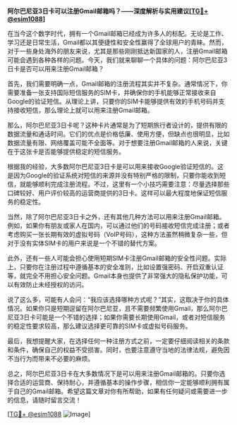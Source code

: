 **阿尔巴尼亚3日卡可以注册Gmail邮箱吗？——深度解析与实用建议[[TG💪+ @esim1088](https://t.me/s/esim1088)]**

在当今这个数字时代，拥有一个Gmail邮箱已经成为许多人的标配。无论是工作、学习还是日常生活，Gmail都以其便捷性和安全性赢得了全球用户的青睐。然而，对于一些身处海外的朋友来说，尤其是那些刚刚抵达新国家的人，注册Gmail邮箱可能会遇到各种各样的问题。今天，我们就来聊聊一个具体的问题：阿尔巴尼亚3日卡是否可以用来注册Gmail邮箱？

首先，我们需要明确一点，Gmail邮箱的注册流程其实并不复杂。通常情况下，你需要准备一张支持国际短信服务的SIM卡，并确保你的手机能够正常接收来自Google的验证短信。从理论上讲，只要你的SIM卡能够提供有效的手机号码并支持接收短信，那么理论上就可以用来注册Gmail邮箱。

那么，阿尔巴尼亚3日卡呢？这种卡片通常是为了短期旅行者设计的，提供有限的数据流量和通话时间。它们的优点是价格低廉、使用方便，但缺点也很明显，比如数据流量有限、网络覆盖可能不全面等。对于想要注册Gmail邮箱的人来说，关键在于这张卡是否能够提供稳定的短信服务。

根据我的经验，大多数阿尔巴尼亚3日卡是可以用来接收Google验证短信的。这是因为Google的验证系统对短信的来源并没有特别严格的限制，只要你能收到短信，就能够顺利完成注册流程。不过，这里有一个小技巧需要注意：尽量选择那些口碑较好、用户评价较高的运营商提供的3日卡。这样可以最大程度地保证短信服务的稳定性。

当然，除了阿尔巴尼亚3日卡之外，还有其他几种方法可以用来注册Gmail邮箱。例如，如果你有朋友或家人在国内，可以通过他们的号码接收短信完成注册；或者考虑购买一张长期有效的虚拟号码（VoIP号码），这种方法虽然稍微复杂一些，但对于没有实体SIM卡的用户来说是一个不错的替代方案。

此外，还有一些人可能会担心使用短期SIM卡注册Gmail邮箱的安全性问题。实际上，只要你在注册过程中遵循基本的安全准则，比如设置强密码、开启双重认证等，就完全不用担心安全问题。Gmail本身也提供了非常强大的隐私保护功能，可以有效防止未经授权的访问。

说了这么多，可能有人会问：“我应该选择哪种方式呢？”其实，这取决于你的具体情况。如果你只是短期逗留在阿尔巴尼亚，且不需要频繁使用Gmail，那么阿尔巴尼亚3日卡可能是一个不错的选择；如果你需要长期使用Gmail，或者对短信服务的稳定性要求较高，那么建议选择更可靠的SIM卡或虚拟号码服务。

最后，我想提醒大家，在选择任何一种注册方式之前，一定要仔细阅读相关的条款和条件，确保自己的权益不受损害。同时，也要注意遵守当地的法律法规，避免因不当行为而带来不必要的麻烦。

总之，阿尔巴尼亚3日卡在大多数情况下是可以用来注册Gmail邮箱的。只要你选择合适的运营商、保持耐心，并遵循基本的操作步骤，相信你一定能够顺利拥有属于自己的Gmail邮箱。希望这篇文章对你有所帮助，如果有任何疑问或需要进一步的信息，请随时留言交流！

[[TG💪+ @esim1088](https://t.me/s/esim1088) ![Image](https://i.postimg.cc/4NQfJmqS/Snipaste-2025-05-13-00-14-12.png)]